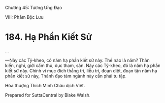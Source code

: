  

Chương 45: Tương Ưng Ðạo

VIII: Phẩm Bộc Lưu

# 184\. Hạ Phần Kiết Sử

…

—Này các Tỷ-kheo, có năm hạ phần kiết sử này. Thế nào là năm? Thân kiến, nghi, giới cấm thủ, dục tham, sân. Này các Tỷ-kheo, đó là năm hạ phần kiết sử này. Chính vì mục đích thắng tri, liễu tri, đoạn diệt, đoạn tận năm hạ phần kiết sử này, Thánh đạo tám ngành này cần phải tu tập.

Hòa thượng Thích Minh Châu dịch Việt.

Prepared for SuttaCentral by Blake Walsh.